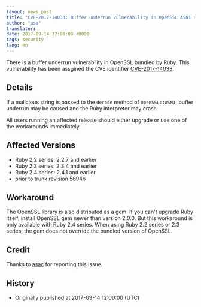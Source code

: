 ```yaml
---
layout: news_post
title: "CVE-2017-14033: Buffer underrun vulnerability in OpenSSL ASN1 docode"
author: "usa"
translator:
date: 2017-09-14 12:00:00 +0000
tags: security
lang: en
---
```


There is a buffer underrun vulnerability in OpenSSL bundled by Ruby.
This vulnerability has been assgined the CVE identifier [CVE-2017-14033](http://cve.mitre.org/cgi-bin/cvename.cgi?name=CVE-2017-14033).

## Details

If a malicious string is passed to the `decode` method of `OpenSSL::ASN1`, buffer underrun may be caused and the Ruby interpreter may crash.

All users running an affected release should either upgrade or use one of the workarounds immediately.

## Affected Versions

* Ruby 2.2 series: 2.2.7 and earlier
* Ruby 2.3 series: 2.3.4 and earlier
* Ruby 2.4 series: 2.4.1 and earlier
* prior to trunk revision 56946

## Workaround

The OpenSSL library is also distributed as a gem.
If you can't upgrade Ruby itself, install OpenSSL gem newer than version 2.0.0.
But this workaround is only available with Ruby 2.4 series.
When using Ruby 2.2 series or 2.3 series, the gem does not override the bundled version of OpenSSL.

## Credit

Thanks to [asac](https://hackerone.com/asac) for reporting this issue.

## History

* Originally published at 2017-09-14 12:00:00 (UTC)
